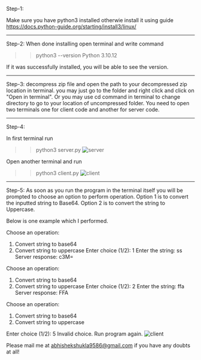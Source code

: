 Step-1:

Make sure you have python3 installed otherwie install it using guide https://docs.python-guide.org/starting/install3/linux/

-------------------------------------------------------------------------------------------

Step-2:
When done installing open terminal and write command 
>>python3 --version
Python 3.10.12

If it was successfully installed, you will be able to see the version.

-------------------------------------------------------------------------------------------

Step-3:
decompress zip file and open the path to your decompressed zip location in terminal.
you may just go to the folder and right click and click on "Open in terminal".
Or you may use cd command in terminal to change directory to go to your location of uncompressed folder.
You need to open two terminals one for client code and another for server code.

-------------------------------------------------------------------------------------------

Step-4:

In first terminal run 
>>python3 server.py
![server](https://github.com/user-attachments/assets/a954f5e8-2be0-43f1-b166-3f838d383551)


Open another terminal and run
>>python3 client.py
![client](https://github.com/user-attachments/assets/868a3a13-bfaf-4098-a243-0143d5132a07)

-------------------------------------------------------------------------------------------

Step-5:
As soon as you run the program in the terminal itself you will be prompted to choose an option to perform operation.
Option 1 is to convert the inputted string to Base64.
Option 2 is to convert the string to Uppercase.

Below is one example which I performed.

Choose an operation:
1. Convert string to base64
2. Convert string to uppercase
Enter choice (1/2): 1
Enter the string: ss
Server response: c3M=

Choose an operation:
1. Convert string to base64
2. Convert string to uppercase
Enter choice (1/2): 2
Enter the string: ffa
Server response: FFA

Choose an operation:
1. Convert string to base64
2. Convert string to uppercase


Enter choice (1/2): 5
Invalid choice. Run program again.
![client](https://github.com/user-attachments/assets/7fd16c31-70dc-4bd5-86ed-b21fe34410ec)




Please mail me at abhishekshukla9586@gmail.com if you have any doubts at all!

